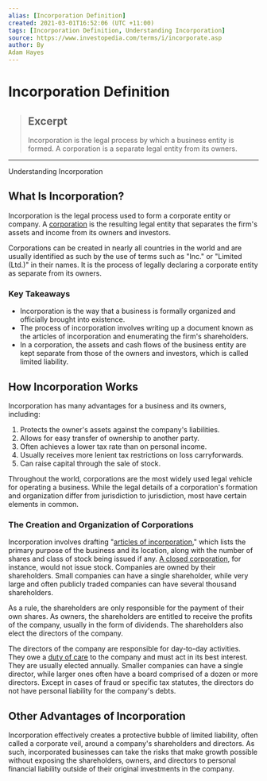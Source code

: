 ```yaml
---
alias: [Incorporation Definition]
created: 2021-03-01T16:52:06 (UTC +11:00)
tags: [Incorporation Definition, Understanding Incorporation]
source: https://www.investopedia.com/terms/i/incorporate.asp
author: By
Adam Hayes
---
```


# Incorporation Definition

> ## Excerpt
> Incorporation is the legal process by which a business entity is formed. A corporation is a separate legal entity from its owners.

---

Understanding Incorporation
## What Is Incorporation?

Incorporation is the legal process used to form a corporate entity or company. A [corporation](https://www.investopedia.com/terms/c/corporation.asp) is the resulting legal entity that separates the firm's assets and income from its owners and investors.

Corporations can be created in nearly all countries in the world and are usually identified as such by the use of terms such as "Inc." or "Limited (Ltd.)" in their names. It is the process of legally declaring a corporate entity as separate from its owners.

### Key Takeaways

-   Incorporation is the way that a business is formally organized and officially brought into existence.
-   The process of incorporation involves writing up a document known as the articles of incorporation and enumerating the firm's shareholders.
-   In a corporation, the assets and cash flows of the business entity are kept separate from those of the owners and investors, which is called limited liability.

## How Incorporation Works

Incorporation has many advantages for a business and its owners, including:

1.  Protects the owner's assets against the company's liabilities.
2.  Allows for easy transfer of ownership to another party.
3.  Often achieves a lower tax rate than on personal income.
4.  Usually receives more lenient tax restrictions on loss carryforwards.
5.  Can raise capital through the sale of stock.

Throughout the world, corporations are the most widely used legal vehicle for operating a business. While the legal details of a corporation's formation and organization differ from jurisdiction to jurisdiction, most have certain elements in common.

### The Creation and Organization of Corporations

Incorporation involves drafting "[articles of incorporation](https://www.investopedia.com/terms/a/articlesofincorporation.asp)," which lists the primary purpose of the business and its location, along with the number of shares and class of stock being issued if any. [A closed corporation](https://www.investopedia.com/terms/c/closed-corporation.asp), for instance, would not issue stock. Companies are owned by their shareholders. Small companies can have a single shareholder, while very large and often publicly traded companies can have several thousand shareholders.

As a rule, the shareholders are only responsible for the payment of their own shares. As owners, the shareholders are entitled to receive the profits of the company, usually in the form of dividends. The shareholders also elect the directors of the company.

The directors of the company are responsible for day-to-day activities. They owe a [duty of care](https://www.investopedia.com/terms/d/duty-care.asp) to the company and must act in its best interest. They are usually elected annually. Smaller companies can have a single director, while larger ones often have a board comprised of a dozen or more directors. Except in cases of fraud or specific tax statutes, the directors do not have personal liability for the company's debts.

## Other Advantages of Incorporation

Incorporation effectively creates a protective bubble of limited liability, often called a corporate veil, around a company's shareholders and directors. As such, incorporated businesses can take the risks that make growth possible without exposing the shareholders, owners, and directors to personal financial liability outside of their original investments in the company.

